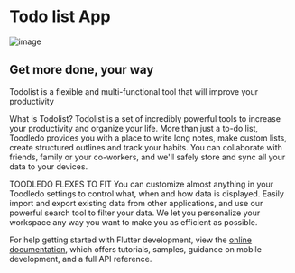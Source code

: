 # Todo list App

![image](https://github.com/dartmehedi/ToDo-List-App/assets/110298614/510b3f05-a3f1-492e-b883-e716c4d91e39)



## Get more done, your way

Todolist is a flexible and multi-functional tool that will improve your productivity

What is Todolist?
Todolist is a set of incredibly powerful tools to increase your productivity and organize your life. More than just a to-do list, Toodledo provides you with a place to write long notes, make custom lists, create structured outlines and track your habits. You can collaborate with friends, family or your co-workers, and we'll safely store and sync all your data to your devices.

TOODLEDO FLEXES TO FIT
You can customize almost anything in your Toodledo settings to control what, when and how data is displayed. Easily import and export existing data from other applications, and use our powerful search tool to filter your data. We let you personalize your workspace any way you want to make you as efficient as possible.

For help getting started with Flutter development, view the
[online documentation](https://docs.flutter.dev/), which offers tutorials,
samples, guidance on mobile development, and a full API reference.

<!-- test -->
